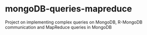 # mongoDB-queries-mapreduce
Project on implementing complex queries on MongoDB, R-MongoDB communication and MapReduce queries in MongoDB
